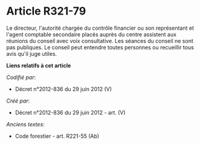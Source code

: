 # Article R321-79

Le directeur, l'autorité chargée du contrôle financier ou son représentant et l'agent comptable secondaire placés auprès du
centre assistent aux réunions du conseil avec voix consultative. Les séances du conseil ne sont pas publiques. Le conseil
peut entendre toutes personnes ou recueillir tous avis qu'il juge utiles.

**Liens relatifs à cet article**

_Codifié par_:

  - Décret n°2012-836 du 29 juin 2012 (V)

_Créé par_:

  - Décret n°2012-836 du 29 juin 2012 - art. (V)

_Anciens textes_:

  - Code forestier - art. R221-55 (Ab)
